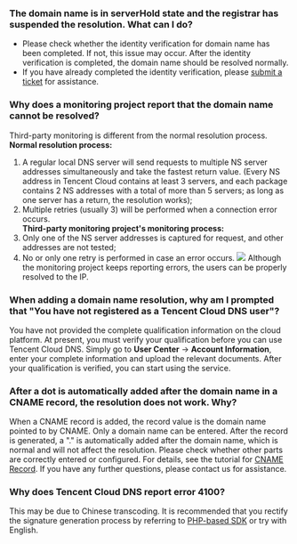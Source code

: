 ### The domain name is in serverHold state and the registrar has suspended the resolution. What can I do?
* Please check whether the identity verification for domain name has been completed. If not, this issue may occur. After the identity verification is completed, the domain name should be resolved normally.  
* If you have already completed the identity verification, please [submit a ticket](https://console.cloud.tencent.com/workorder/category) for assistance.  

### Why does a monitoring project report that the domain name cannot be resolved?
Third-party monitoring is different from the normal resolution process.
**Normal resolution process:**
1. A regular local DNS server will send requests to multiple NS server addresses simultaneously and take the fastest return value. (Every NS address in Tencent Cloud contains at least 3 servers, and each package contains 2 NS addresses with a total of more than 5 servers; as long as one server has a return, the resolution works);
2. Multiple retries (usually 3) will be performed when a connection error occurs.         
**Third-party monitoring project's monitoring process:**
1. Only one of the NS server addresses is captured for request, and other addresses are not tested;
2. No or only one retry is performed in case an error occurs.
![](https://main.qcloudimg.com/raw/e4f6d6bdf386ad92c55ea3f839d5b039.png)
Although the monitoring project keeps reporting errors, the users can be properly resolved to the IP.  

### When adding a domain name resolution, why am I prompted that "You have not registered as a Tencent Cloud DNS user"?
You have not provided the complete qualification information on the cloud platform. At present, you must verify your qualification before you can use Tencent Cloud DNS. Simply go to **User Center** -> **Account Information**, enter your complete information and upload the relevant documents. After your qualification is verified, you can start using the service.

### After a dot is automatically added after the domain name in a CNAME record, the resolution does not work. Why?
When a CNAME record is added, the record value is the domain name pointed to by CNAME. Only a domain name can be entered. After the record is generated, a "." is automatically added after the domain name, which is normal and will not affect the resolution. Please check whether other parts are correctly entered or configured. For details, see the tutorial for [CNAME Record](https://cloud.tencent.com/document/product/302/3450). If you have any further questions, please contact us for assistance.

### Why does Tencent Cloud DNS report error 4100?  
This may be due to Chinese transcoding. It is recommended that you rectify the signature generation process by referring to [PHP-based SDK](https://intl.cloud.tencent.com/document/sdk/php) or try with English.

